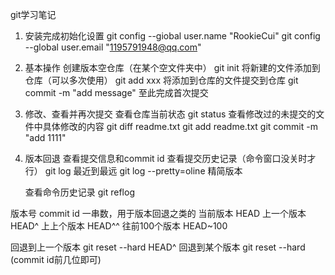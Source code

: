 git学习笔记

1. 安装完成初始化设置 
git config --giobal user.name "RookieCui"
git config --global user.email "1195791948@qq.com"

2. 基本操作
创建版本空仓库（在某个空文件夹中）
git init 
将新建的文件添加到仓库（可以多次使用）
git add xxx
将添加到仓库的文件提交到仓库
git commit -m "add message"
至此完成首次提交

3. 修改、查看并再次提交
查看仓库当前状态
git status
查看修改过的未提交的文件中具体修改的内容
git diff readme.txt
git add readme.txt
git commit -m "add 1111"

4. 版本回退
查看提交信息和commit id
    查看提交历史记录（命令窗口没关时才行）
    git log 最近到最远
    git log --pretty=oline 精简版本

    查看命令历史记录
    git reflog

版本号 commit id 一串数，用于版本回退之类的
当前版本 HEAD
上一个版本 HEAD^
上上个版本 HEAD^^
往前100个版本 HEAD~100

回退到上一个版本
git reset --hard HEAD^
回退到某个版本
git reset --hard (commit id前几位即可)
